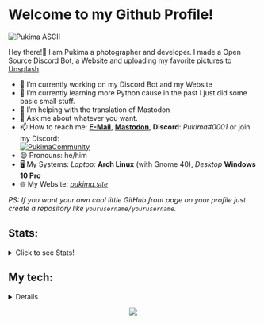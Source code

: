 <h1>Welcome to my Github Profile!</h1>

<img src="https://github.com/Pukimaa/Pukimaa/blob/master/_assets/Pukima_ASCII.png" alt="Pukima ASCII">

<p>Hey there!👋 I am Pukima a photographer and developer. I made a Open Source Discord Bot, a Website and uploading my favorite pictures to <a href="https://unsplash.com/@pukima" target="_blank">Unsplash</a>.</p>

- 🔭 I’m currently working on my Discord Bot and my Website
- 🌱 I’m currently learning more Python cause in the past I just did some basic small stuff.
- 🤔 I’m helping with the translation of Mastodon
- 💬 Ask me about whatever you want.
- 📫 How to reach me: <a href="mailto:pukima@pukima.site" target="_blank">**E-Mail**</a>, <a href="https://koyu.space/@pukima" target="_blank">**Mastodon**</a>, **Discord**: *Pukima#0001* or join my Discord:<br>
[![PukimaCommunity](https://shields.io/discord/782245108724400128?label=Pukima%20Community&color=7289DA&logo=discord&style=flat-square)](https://discord.com/invite/9YDAm3qTae)
- 😄 Pronouns: he/him
- :desktop_computer: My Systems: *Laptop:* **Arch Linux** (with Gnome 40), *Desktop* **Windows 10 Pro**
- :globe_with_meridians: My Website: <a href="https://pukimaa.github.io" target="_blank">*pukima.site*</a>

*PS: If you want your own cool little GitHub front page on your profile just create a repository like `yourusername/yourusername`.*

<h2>Stats:</h2>
<details>
  <summary>Click to see Stats!</summary>
  <br>
  <img src="https://komarev.com/ghpvc/?username=Pukimaa&color=FF79C6"> 
  <table>
  <tr>
    <td align="center" style="padding=0;width=50%;">
      <img align="center" style="padding=0;" src="https://github-readme-stats.vercel.app/api/?username=Pukimaa&show_icons=true&theme=radical&text_color=979898&bg_color=00000000&hide_border=true&icon_color=4F8CC9&hide_title=true&count_private=true&hide=issues" />
    </td>
    <td align="center" style="padding=0;width=50%;">
      <img align="center" style="padding=0;" src="https://github-readme-stats.vercel.app/api/wakatime/?username=Pukima&show_icons=true&theme=radical&text_color=979898&bg_color=00000000&hide_border=true&icon_color=4F8CC9&count_private=true" />
    </td>
  </tr>
  <tr>
  <td align="center" style="padding=0;width=50%;">
      <img align="center" style="padding=0;" src="https://github-readme-stats.vercel.app/api/top-langs/?username=Pukimaa&layout=compact&show_icons=true&theme=radical&text_color=979898&bg_color=00000000&hide_border=true&icon_color=4F8CC9" />
  </td>
  <td align="center" style="padding=0;width=50%;">
      <img align="center" style="padding=0;" src="https://github-profile-trophy.vercel.app/?username=Pukimaa&theme=darkhub&margin-w=15&margin-h=15&column=7&v=2&rank=SECRET,SSS,SS,S,AAA,AA,A,B&no-bg=true" />
  </td>
  </tr>
  </table>
</details>

<h2>My tech:</h2>
<details
  <summary>Here are the specs for the tech I mostly use:</summary>
  <br><br>
  <img src="https://github.com/Pukimaa/Pukimaa/blob/master/_assets/all_tech.png" alt="Tech Specs"></img>
  <br><br>
  Laptop (left), Mobile (right), Main Desktop (soon...cuz rn I am not home and cannot run neofetch).
</details>

<p align="center"><img src="https://raw.githubusercontent.com/arcticicestudio/nord-docs/develop/assets/images/nord/repository-footer-separator.svg?sanitize=true"/></p>
